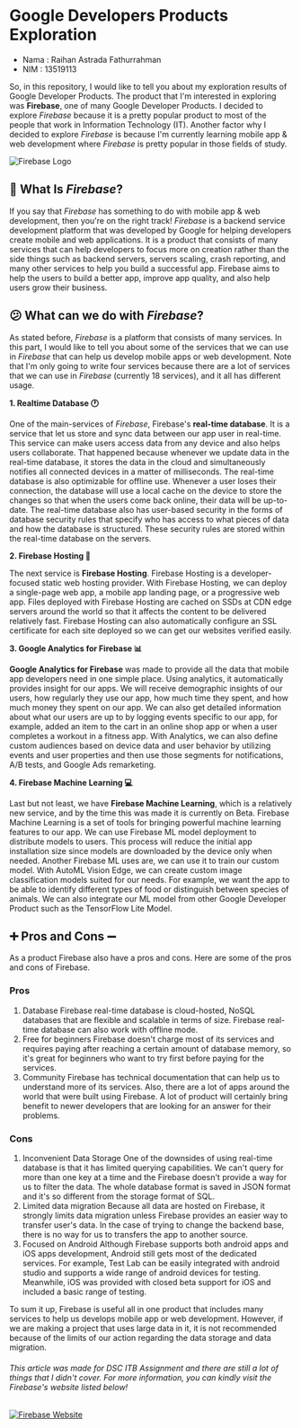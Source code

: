 # Google Developers Products Exploration

* Nama : Raihan Astrada Fathurrahman
* NIM : 13519113

So, in this repository, I would like to tell you about my exploration results of Google Developer Products. The product that I'm interested in exploring was **Firebase**, one of many Google Developer Products. I decided to explore *Firebase* because it is a pretty popular product to most of the people that work in Information Technology (IT). Another factor why I decided to explore *Firebase* is because I'm currently learning mobile app & web development where *Firebase* is pretty popular in those fields of study. 

![Firebase Logo](https://upload.wikimedia.org/wikipedia/commons/b/bd/Firebase_Logo.png)
## :thought_balloon: What Is *Firebase*?
If you say that *Firebase* has something to do with mobile app & web development, then you're on the right track! 
*Firebase* is a backend service development platform that was developed by Google for helping developers create mobile and web applications. It is a product that consists of many services that can help developers to focus more on creation rather than the side things such as backend servers, servers scaling, crash reporting, and many other services to help you build a successful app. Firebase aims to help the users to build a better app, improve app quality, and also help users grow their business. 

## :confused: What can we do with *Firebase*?
As stated before, *Firebase* is a platform that consists of many services. In this part, I would like to tell you about some of the services that we can use in *Firebase* that can help us develop mobile apps or web development. Note that I'm only going to write four services because there are a lot of services that we can use in *Firebase* (currently 18 services), and it all has different usage.

**1. Realtime Database :clock1:**

One of the main-services of *Firebase*, Firebase's **real-time database**. It is a service that let us store and sync data between our app user in real-time. This service can make users access data from any device and also helps users collaborate. That happened because whenever we update data in the real-time database, it stores the data in the cloud and simultaneously notifies all connected devices in a matter of milliseconds. 
The real-time database is also optimizable for offline use. Whenever a user loses their connection, the database will use a local cache on the device to store the changes so that when the users come back online, their data will be up-to-date. The real-time database also has user-based security in the forms of database security rules that specify who has access to what pieces of data and how the database is structured. These security rules are stored within the real-time database on the servers.

**2. Firebase Hosting :link:**

The next service is **Firebase Hosting**. Firebase Hosting is a developer-focused static web hosting provider. With Firebase Hosting, we can deploy a single-page web app, a mobile app landing page, or a progressive web app. Files deployed with Firebase Hosting are cached on SSDs at CDN edge servers around the world so that it affects the content to be delivered relatively fast. Firebase Hosting can also automatically configure an SSL certificate for each site deployed so we can get our websites verified easily. 

**3. Google Analytics for Firebase :bar_chart:**

**Google Analytics for Firebase** was made to provide all the data that mobile app developers need in one simple place. Using analytics, it automatically provides insight for our apps. We will receive demographic insights of our users, how regularly they use our app, how much time they spent, and how much money they spent on our app. We can also get detailed information about what our users are up to by logging events specific to our app, for example, added an item to the cart in an online shop app or when a user completes a workout in a fitness app. 
With Analytics, we can also define custom audiences based on device data and user behavior by utilizing events and user properties and then use those segments for notifications, A/B tests, and Google Ads remarketing.

**4. Firebase Machine Learning :computer:**

Last but not least, we have **Firebase Machine Learning**, which is a relatively new service, and by the time this was made it is currently on Beta. Firebase Machine Learning is a set of tools for bringing powerful machine learning features to our app. 
We can use Firebase ML model deployment to distribute models to users. This process will reduce the initial app installation size since models are downloaded by the device only when needed. Another Firebase ML uses are, we can use it to train our custom model. With AutoML Vision Edge, we can create custom image classification models suited for our needs. For example, we want the app to be able to identify different types of food or distinguish between species of animals. We can also integrate our ML model from other Google Developer Product such as the TensorFlow Lite Model.

## :heavy_plus_sign: Pros and Cons :heavy_minus_sign:
As a product Firebase also have a pros and cons. Here are some of the pros and cons of Firebase.

### Pros
1. Database
Firebase real-time database is cloud-hosted, NoSQL databases that are flexible and scalable in terms of size. Firebase real-time database can also work with offline mode.
2. Free for beginners
Firebase doesn't charge most of its services and requires paying after reaching a certain amount of database memory, so it's great for beginners who want to try first before paying for the services.
3. Community
Firebase has technical documentation that can help us to understand more of its services. Also, there are a lot of apps around the world that were built using Firebase. A lot of product will certainly bring benefit to newer developers that are looking for an answer for their problems.

### Cons
1. Inconvenient Data Storage
One of the downsides of using real-time database is that it has limited querying capabilities. We can't query for more than one key at a time and the Firebase doesn't provide a way for us to filter the data. The whole database format is saved in JSON format and it's so different from the storage format of SQL.
2. Limited data migration
Because all data are hosted on Firebase, it strongly limits data migration unless Firebase provides an easier way to transfer user's data. In the case of trying to change the backend base, there is no way for us to transfers the app to another source.
3. Focused on Android
Although Firebase supports both android apps and iOS apps development, Android still gets most of the dedicated services. For example, Test Lab can be easily integrated with android studio and supports a wide range of android devices for testing. Meanwhile, iOS was provided with closed beta support for iOS and included a basic range of testing.

To sum it up, Firebase is useful all in one product that includes many services to help us develops mobile app or web development. However, if we are making a project that uses large data in it, it is not recommended because of the limits of our action regarding the data storage and data migration. 

###### This article was made for DSC ITB Assignment and there are still a lot of things that I didn't cover. For more information, you can kindly visit the Firebase's website listed below!
[![Firebase Website](https://img.shields.io/badge/-Firebase_Website-orange?&link=https://firebase.google.com/)](https://firebase.google.com/)
